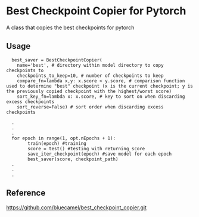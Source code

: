 # Best Checkpoint Copier for Pytorch
A class that copies the best checkpoints for pytorch
## Usage
```
  best_saver = BestCheckpointCopier(
    name='best', # directory within model directory to copy checkpoints to
    checkpoints_to_keep=10, # number of checkpoints to keep
    compare_fn=lambda x,y: x.score < y.score, # comparison function used to determine "best" checkpoint (x is the current checkpoint; y is the previously copied checkpoint with the highest/worst score)
    sort_key_fn=lambda x: x.score, # key to sort on when discarding excess checkpoints
    sort_reverse=False) # sort order when discarding excess checkpoints
  
  .
  .
  .
  for epoch in range(1, opt.nEpochs + 1):
        train(epoch) #training
        score = test() #testing with returning score
        save_iter_checkpoint(epoch) #save model for each epoch
        best_saver(score, checkpoint_path)
  .
  .
  .
```
## Reference
https://github.com/bluecamel/best_checkpoint_copier.git
